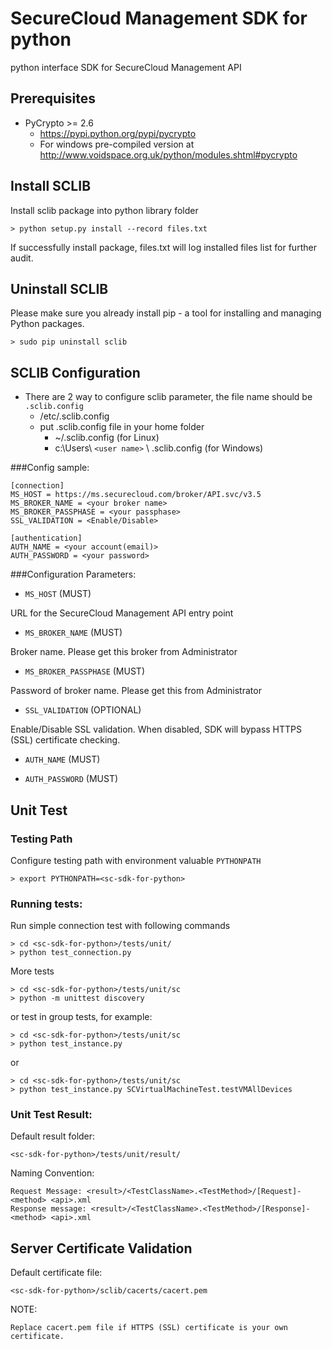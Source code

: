 # SecureCloud Management SDK for python

python interface SDK for SecureCloud Management API

## Prerequisites
- PyCrypto >= 2.6
	- https://pypi.python.org/pypi/pycrypto
	- For windows pre-compiled version at http://www.voidspace.org.uk/python/modules.shtml#pycrypto

## Install SCLIB

Install sclib package into python library folder

	> python setup.py install --record files.txt

If successfully install package, files.txt will log installed files list for further audit.

## Uninstall SCLIB

Please make sure you already install pip - a tool for installing and managing Python packages.

	> sudo pip uninstall sclib

## SCLIB Configuration

- There are 2 way to configure sclib parameter, the file name should be `.sclib.config`
	- /etc/.sclib.config
	- put .sclib.config file in your home folder
		- ~/.sclib.config (for Linux)
		- c:\Users\ `<user name>` \ .sclib.config (for Windows)

###Config sample:

	[connection]
	MS_HOST = https://ms.securecloud.com/broker/API.svc/v3.5
	MS_BROKER_NAME = <your broker name>
	MS_BROKER_PASSPHASE = <your passphase>
	SSL_VALIDATION = <Enable/Disable>

	[authentication]
	AUTH_NAME = <your account(email)>
	AUTH_PASSWORD = <your password>
	
###Configuration Parameters:
	
- `MS_HOST` (MUST)

URL for the SecureCloud Management API entry point

- `MS_BROKER_NAME` (MUST)

Broker name. Please get this broker from Administrator

- `MS_BROKER_PASSPHASE` (MUST)

Password of broker name. Please get this from Administrator

- `SSL_VALIDATION` (OPTIONAL)

Enable/Disable SSL validation. When disabled, SDK will bypass HTTPS (SSL) certificate checking.

- `AUTH_NAME` (MUST)

- `AUTH_PASSWORD` (MUST)

## Unit Test

### Testing Path
Configure testing path with environment valuable `PYTHONPATH`

	> export PYTHONPATH=<sc-sdk-for-python>

### Running tests:

Run simple connection test with following commands

	> cd <sc-sdk-for-python>/tests/unit/
	> python test_connection.py

More tests
	
	> cd <sc-sdk-for-python>/tests/unit/sc
	> python -m unittest discovery 

or test in group tests, for example:

	> cd <sc-sdk-for-python>/tests/unit/sc
	> python test_instance.py 

or 

	> cd <sc-sdk-for-python>/tests/unit/sc
	> python test_instance.py SCVirtualMachineTest.testVMAllDevices

	


### Unit Test Result:

Default result folder:

    <sc-sdk-for-python>/tests/unit/result/

Naming Convention:

    Request Message: <result>/<TestClassName>.<TestMethod>/[Request]-<method> <api>.xml
    Response message: <result>/<TestClassName>.<TestMethod>/[Response]-<method> <api>.xml

## Server Certificate Validation

Default certificate file:

    <sc-sdk-for-python>/sclib/cacerts/cacert.pem
	
NOTE:

	Replace cacert.pem file if HTTPS (SSL) certificate is your own certificate.
    
